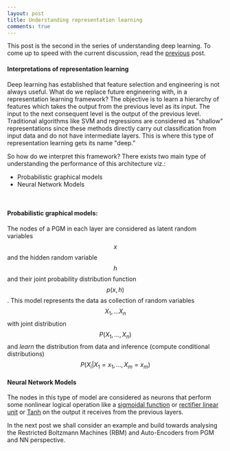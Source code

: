 ```yaml
---
layout: post
title: Understanding representation learning
comments: true
---
```


This post is the second in the series of understanding deep learning. To come up to speed with the current discussion, read the [previous]() post.

#### Interpretations of representation learning
Deep learning has established that feature selection and engineering is not always useful. What do we replace future engineering with, in a representation learning framework? The objective is to learn a hierarchy of features which takes the output from the previous level as its input. The input to the next consequent level is the output of the previous level. Traditional algorithms like SVM and regressions are considered as "shallow" representations since these methods directly carry out classification from input data and do not have intermediate layers. This is where this type of representation learning gets its name "deep."

So how do we interpret this framework? There exists two main type of understanding the performance of this architecture viz.:
<ul>
	<li>Probabilistic graphical models</li>
	<li>Neural Network Models</li>
</ul>
<br/>

#### Probabilistic graphical models:

The nodes of a PGM in each layer are considered as latent random variables <span>$$x$$</span> and the hidden random variable <span>$$h$$</span> and their joint probability distribution function <span>$$p(x,h)$$</span>. This model represents the data as collection of random
variables <span>$$X_1, … X_n$$</span> with joint distribution <span>$$P(X_1,…,X_n)$$</span> and *learn* the distribution from data and inference (compute conditional
distributions) <span>$$P(X_i | X_1 = x_1, …, X_m = x_m)$$</span>

#### Neural Network Models

The nodes in this type of model are considered as neurons that perform some nonlinear logical operation like a [sigmoidal function](https://en.wikipedia.org/wiki/Sigmoid_function) or [rectifier linear unit](https://en.wikipedia.org/wiki/Rectifier_(neural_networks)) or [Tanh](https://en.wikipedia.org/wiki/Hyperbolic_function) on the output it receives from the previous layers.

In the next post we shall consider an example and build towards analysing the Restricted Boltzmann Machines (RBM) and Auto-Encoders from PGM and NN perspective.
